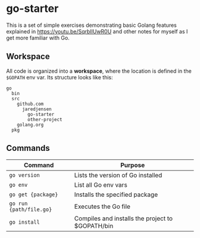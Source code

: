 # go-starter

This is a set of simple exercises demonstrating basic Golang features explained in https://youtu.be/SqrbIlUwR0U and other notes for myself as I get more familiar with Go.

## Workspace

All code is organized into a **workspace**, where the location is defined in the `$GOPATH` env var. Its structure looks like this:

```
go
  bin
  src
    github.com
      jaredjensen
        go-starter
        other-project
    golang.org
  pkg
```

## Commands

| Command                 | Purpose                                          |
| ----------------------- | ------------------------------------------------ |
| `go version`            | Lists the version of Go installed                |
| `go env`                | List all Go env vars                             |
| `go get {package}`      | Installs the specified package                   |
| `go run {path/file.go}` | Executes the Go file                             |
| `go install`            | Compiles and installs the project to $GOPATH/bin |
